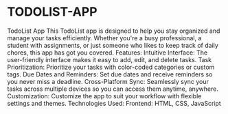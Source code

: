 # TODOLIST-APP

TodoList App This TodoList app is designed to help you stay organized and manage your tasks efficiently. Whether you're a busy professional, a student with assignments, or just someone who likes to keep track of daily chores, this app has got you covered.
Features:
Intuitive Interface: The user-friendly interface makes it easy to add, edit, and delete tasks.
Task Prioritization: Prioritize your tasks with color-coded categories or custom tags.
Due Dates and Reminders: Set due dates and receive reminders so you never miss a deadline.
Cross-Platform Sync: Seamlessly sync your tasks across multiple devices so you can access them anytime, anywhere.
Customization: Customize the app to suit your workflow with flexible settings and themes.
Technologies Used:
Frontend: HTML, CSS, JavaScript
